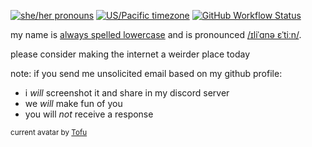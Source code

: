 [![she/her pronouns](https://img.shields.io/badge/pronouns-xie%2Fxer-orange)](https://pronoun.is/xie?or=she)
[![US/Pacific timezone](https://img.shields.io/badge/timezone-US%2FPacific-informational)](https://www.timeanddate.com/worldclock/usa/seattle)
[![GitHub Workflow Status](https://img.shields.io/github/workflow/status/iliana/iliana/Continuous%20Integration)](https://github.com/iliana/iliana/actions?query=workflow%3A%22Continuous+Integration%22)

my name is [always spelled lowercase](https://iliana.fyi/lowercase/) and is pronounced [/ɪliˈɑnə ɛˈtiːn/](https://iliana.fyi/etaoin.flac).

please consider making the internet a weirder place today

note: if you send me unsolicited email based on my github profile:
* i *will* screenshot it and share in my discord server
* we *will* make fun of you
* you will *not* receive a response

<sub>
  
  current avatar by [Tofu](https://twitter.com/Tofu_Rabbit)
</sub>
